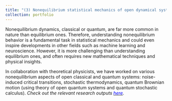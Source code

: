 ```yaml
---
title: "(3) Nonequilibrium statistical mechanics of open dynamical systems"
collection: portfolio
---
```

Nonequilibrium dynamics, classical or quantum, are far more common in nature than equilibrium ones. Therefore, understanding nonequilibrium behavior is a fundamental task in statistical mechanics and could even inspire developments in other fields such as machine learning and neuroscience. However, it is more challenging than understanding equilibrium ones, and often requires new mathematical techniques and physical insights.

In collaboration with theoretical physicists, we have worked on various nonequilibrium aspects of open classical and quantum systems: noise-induced critical transitions, stochastic thermodynamics, quantum Brownian motion (using theory of open quantum systems and quantum stochastic calculus). <i>Check out the relevant research outputs [<font color = "blue">here</font>](https://shoelim.github.io/publications/).</i>
